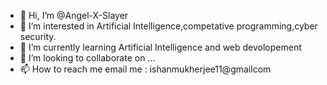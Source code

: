- 👋 Hi, I’m @Angel-X-Slayer
- 👀 I’m interested in Artificial Intelligence,competative programming,cyber security.
- 🌱 I’m currently learning Artificial Intelligence and web devolopement
- 💞️ I’m looking to collaborate on ...
- 📫 How to reach me email me : ishanmukherjee11@gmailcom

<!---
Angel-X-Slayer/Angel-X-Slayer is a ✨ special ✨ repository because its `README.md` (this file) appears on your GitHub profile.
You can click the Preview link to take a look at your changes.
--->
